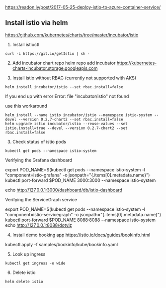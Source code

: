 https://readon.ly/post/2017-05-25-deploy-istio-to-azure-container-service/

## Install istio via helm
https://github.com/kubernetes/charts/tree/master/incubator/istio

1. Install istioctl
```
curl -L https://git.io/getIstio | sh -
```

2. Add incubator chart repo
helm repo add incubator https://kubernetes-charts-incubator.storage.googleapis.com

3. Install istio without RBAC (currently not supported with AKS)
```
helm install incubator/istio --set rbac.install=false
```

If you end up with error
Error: file "incubator/istio" not found

use this workaround
```
helm install --name istio incubator/istio --namespace istio-system --devel --version 0.2.7-chart2 --set rbac.install=false
helm upgrade istio incubator/istio --reuse-values --set istio.install=true --devel --version 0.2.7-chart2 --set rbac.install=false
```

3. Check status of istio pods
```
kubectl get pods --namespace istio-system
```

Verifying the Grafana dashboard

export POD_NAME=$(kubectl get pods --namespace istio-system -l "component=istio-grafana" -o jsonpath="{.items[0].metadata.name}")
kubectl port-forward $POD_NAME 3000:3000 --namespace istio-system

echo http://127.0.0.1:3000/dashboard/db/istio-dashboard

Verifying the ServiceGraph service

export POD_NAME=$(kubectl get pods --namespace istio-system -l "component=istio-servicegraph" -o jsonpath="{.items[0].metadata.name}")
kubectl port-forward $POD_NAME 8088:8088 --namespace istio-system
echo http://127.0.0.1:8088/dotviz

4. Install demo booking app
https://istio.io/docs/guides/bookinfo.html 

kubectl apply -f samples/bookinfo/kube/bookinfo.yaml

5. Look up ingress 
```
kubectl get ingress -o wide
```

6. Delete istio
```
helm delete istio
``` 